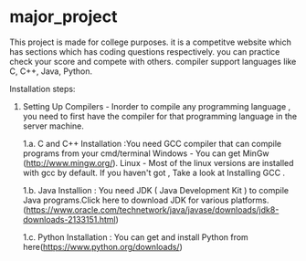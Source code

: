# major_project
This project is made for college purposes. it is a competitve website which has sections which has coding questions respectively. you can practice check your score and compete with others. compiler support languages like C, C++, Java, Python.


Installation steps:
1. Setting Up Compilers -
    Inorder to compile any programming language , you need to first have the compiler for that programming language in the server machine.

    1.a. C and C++
        Installation :You need GCC compiler that can compile programs from your cmd/terminal
        Windows - You can get MinGw (http://www.mingw.org/).
        Linux - Most of the linux versions are installed with gcc by default. If you haven't got , Take a look at Installing GCC .

    1.b. Java
        Installion : You need JDK ( Java Development Kit ) to compile Java programs.Click here to download JDK for various platforms.
        (https://www.oracle.com/technetwork/java/javase/downloads/jdk8-downloads-2133151.html)

    1.c. Python
        Installation : You can get and install Python from here(https://www.python.org/downloads/)